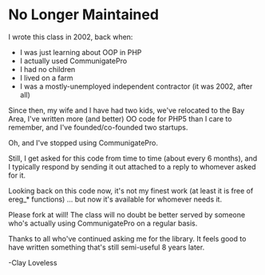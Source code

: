 # No Longer Maintained

I wrote this class in 2002, back when:
  * I was just learning about OOP in PHP
  * I actually used CommunigatePro
  * I had no children
  * I lived on a farm
  * I was a mostly-unemployed independent contractor (it was 2002, after all)
  
Since then, my wife and I have had two kids, we've relocated to the Bay Area,
I've written more (and better) OO code for PHP5 than I care to remember, and 
I've founded/co-founded two startups.

Oh, and I've stopped using CommunigatePro.

Still, I get asked for this code from time to time (about every 6 months), and 
I typically respond by sending it out attached to a reply to whomever asked for 
it.

Looking back on this code now, it's not my finest work (at least it is free
of ereg_* functions) ... but now it's available for whomever needs it.

Please fork at will! The class will no doubt be better served by someone who's 
actually using CommunigatePro on a regular basis.

Thanks to all who've continued asking me for the library. It feels good to have
written something that's still semi-useful 8 years later.

-Clay Loveless